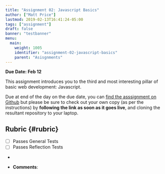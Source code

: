 ```yaml
---
title: "Assignment 02: Javascript Basics"
author: ["Matt Price"]
lastmod: 2019-02-13T16:41:24-05:00
tags: ["assignment"]
draft: false
banner: "testbanner"
menu:
  main:
    weight: 1005
    identifier: "assignment-02-javascript-basics"
    parent: "Asisgnments"
---
```


**Due Date: Feb 12**

This assignment introduces you to the third and most interesting pillar of basic web development: Javascript.

Due at end of the day on the due date, you can [find the asssignment on Github](https://github.com/DigitalHistory/assignment-02-javascript) but please be sure to check out your own copy (as per the instructions) by **following the link as soon as it goes live**, and cloning the resultant repository to your laptop.


## Rubric {#rubric}

-   [ ] Passes General Tests
-   [ ] Passes Reflection Tests
-

-   **Comments**:
